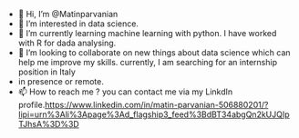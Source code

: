 - 👋 Hi, I’m @Matinparvanian
- 👀 I’m interested in data science.
- 🌱 I’m currently learning machine learning with python. I have worked with R for dada analysing. 
- 💞️ I’m looking to collaborate on new things about data science which can help me improve my skills. currently, I am searching for an internship position in Italy 
- in presence or remote. 
- 📫 How to reach me ? you can contact me via my LinkdIn profile.https://www.linkedin.com/in/matin-parvanian-506880201/?lipi=urn%3Ali%3Apage%3Ad_flagship3_feed%3BdBT34abgQn2kUJQIpTJhsA%3D%3D

<!---
Matinparvanian/Matinparvanian is a ✨ special ✨ repository because its `README.md` (this file) appears on your GitHub profile.
You can click the Preview link to take a look at your changes.
--->
